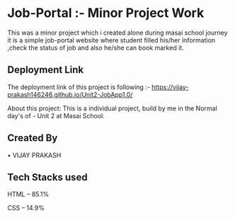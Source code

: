 # Job-Portal :- Minor Project Work
This was a minor project which i created alone during masai school journey it is a simple job-portal website where student filled his/her information 
,check the status of job and also he/she can book marked it.

## Deployment Link
The deployment link of this project is following  :-
https://vijay-prakash146246.github.io/Unit2-JobApp1.0/

About this project: This is a individual project, build by me in the Normal day's of - Unit 2 at Masai School.

## Created By 
•	VIJAY PRAKASH
>

## Tech Stacks used
HTML – 85.1%
>
CSS – 14.9%
>

